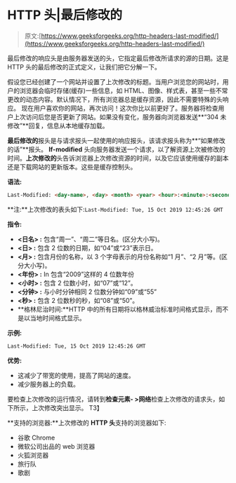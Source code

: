 # HTTP 头|最后修改的

> 原文:[https://www.geeksforgeeks.org/http-headers-last-modified/](https://www.geeksforgeeks.org/http-headers-last-modified/)

最后修改的响应头是由服务器发送的头，它指定最后修改所请求的源的日期。这是 HTTP 头的最后修改的正式定义，让我们把它分解一下。

假设您已经创建了一个网站并设置了上次修改的标题。当用户浏览您的网站时，用户的浏览器会临时存储(缓存)一些信息，如 HTML、图像、样式表，甚至一些不常更改的动态内容。默认情况下，所有浏览器总是缓存资源，因此不需要特殊的头响应。
现在用户喜欢你的网站，再次访问！这次你比以前更好了。服务器将检查用户上次访问后您是否更新了网站。如果没有变化，服务器向浏览器发送**“304 未修改”**回复，信息从本地缓存加载。

**最后修改的**报头是与请求报头一起使用的响应报头，该请求报头称为**“如果修改的话”**报头。 **If-modified** 头向服务器发送一个请求，以了解资源上次被修改的时间。**上次修改的**头告诉浏览器上次修改资源的时间，以及它应该使用缓存的副本还是下载网站的更新版本。这些是缓存控制头。

**语法:**

```html
Last-Modified: <day-name>, <day> <month> <year> <hour>:<minute>:<second> GMT
```

**注:**上次修改的表头如下:`Last-Modified: Tue, 15 Oct 2019 12:45:26 GMT`

**指令:**

*   **<日名> :** 包含“周一”、“周二”等日名。(区分大小写)。
*   **<日> :** 包含 2 位数的日期，如“04”或“23”表示日。
*   **<月> :** 包含月份的名称，以 3 个字母表示的月份名称如“1 月”、“2 月”等。(区分大小写)。
*   **<年份> :** In 包含“2009”这样的 4 位数年份
*   **<小时> :** 包含 2 位数小时，如“07”或“12”。
*   **<分钟> :** 与小时分钟相同 2 位数分钟如“09”或“55”
*   **<秒> :** 包含 2 位数秒的秒，如“08”或“50”。
*   **格林尼治时间:**HTTP 中的所有日期将以格林威治标准时间格式显示，而不是以当地时间格式显示。

**示例:**

```html
Last-Modified: Tue, 15 Oct 2019 12:45:26 GMT
```

**优势:**

*   这减少了带宽的使用，提高了网站的速度。
*   减少服务器上的负载。

要检查上次修改的运行情况，请转到**检查元素- >网络**检查上次修改的请求头，如下所示，上次修改突出显示。
T3】

**支持的浏览器:**上次修改的 **HTTP 头**支持的浏览器如下:

*   谷歌 Chrome
*   微软公司出品的 web 浏览器
*   火狐浏览器
*   旅行队
*   歌剧